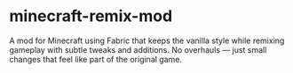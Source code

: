 # minecraft-remix-mod
A mod for Minecraft using Fabric that keeps the vanilla style while remixing gameplay with subtle tweaks and additions. No overhauls — just small changes that feel like part of the original game.
